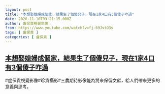 ```yaml
---
layout: post
title: "本想娶媳婦成個家，結果生了個傻兒子，現在1家4口有3個傻子咋過"
date: 2020-11-10T03:21:15.000Z
author: 盧保貴視覺影像
from: https://www.youtube.com/watch?v=fj-69JvtO3s
tags: [ 盧保貴 ]
categories: [ 盧保貴 ]
---
```

<!--1604978475000-->
[本想娶媳婦成個家，結果生了個傻兒子，現在1家4口有3個傻子咋過](https://www.youtube.com/watch?v=fj-69JvtO3s)
------

<div>
#盧保貴視覺影像#珍貴攝影#三農期待影像能為將來保留文獻，給人們帶來更多的意義與思考。
</div>

